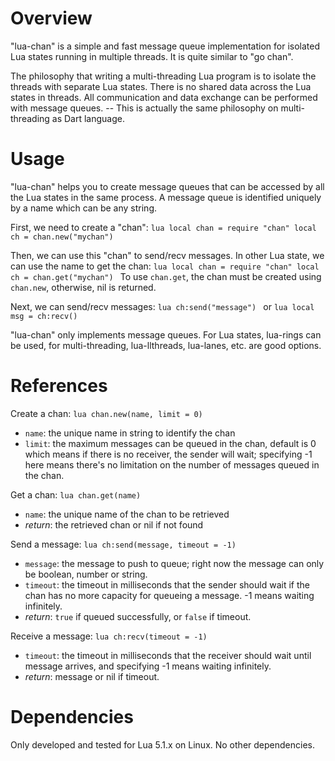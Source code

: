 Overview
========

"lua-chan" is a simple and fast message queue implementation for isolated Lua states
running in multiple threads. It is quite similar to "go chan".

The philosophy that writing a multi-threading Lua program is to isolate the threads
with separate Lua states. There is no shared data across the Lua states in threads.
All communication and data exchange can be performed with message queues. -- This is
actually the same philosophy on multi-threading as Dart language.

Usage
=====

"lua-chan" helps you to create message queues that can be accessed by all the Lua
states in the same process. A message queue is identified uniquely by a name which
can be any string.

First, we need to create a "chan":
    ```lua
    local chan = require "chan"
    local ch = chan.new("mychan")
    ```

Then, we can use this "chan" to send/recv messages. In other Lua state, we can use
the name to get the chan:
    ```lua
    local chan = require "chan"
    local ch = chan.get("mychan")
    ```
To use `chan.get`, the chan must be created using `chan.new`, otherwise, nil is returned.

Next, we can send/recv messages:
    ```lua
    ch:send("message")
    ```
or
    ```lua
    local msg = ch:recv()
    ```

"lua-chan" only implements message queues. For Lua states, lua-rings can be used, for
multi-threading, lua-llthreads, lua-lanes, etc. are good options.

References
==========

Create a chan:
    ```lua
    chan.new(name, limit = 0)
    ```
* `name`: the unique name in string to identify the chan
* `limit`: the maximum messages can be queued in the chan, default is 0 which means
if there is no receiver, the sender will wait; specifying -1 here means there's no
limitation on the number of messages queued in the chan.

Get a chan:
    ```lua
    chan.get(name)
    ```
* `name`: the unique name of the chan to be retrieved
* _return_: the retrieved chan or nil if not found

Send a message:
    ```lua
    ch:send(message, timeout = -1)
    ```
* `message`: the message to push to queue; right now the message can only be boolean,
number or string.
* `timeout`: the timeout in milliseconds that the sender should wait if the chan has
no more capacity for queueing a message. -1 means waiting infinitely.
* _return_: `true` if queued successfully, or `false` if timeout.

Receive a message:
    ```lua
    ch:recv(timeout = -1)
    ```
* `timeout`: the timeout in milliseconds that the receiver should wait until message arrives,
and specifying -1 means waiting infinitely.
* _return_: message or nil if timeout.

Dependencies
============

Only developed and tested for Lua 5.1.x on Linux.
No other dependencies.
